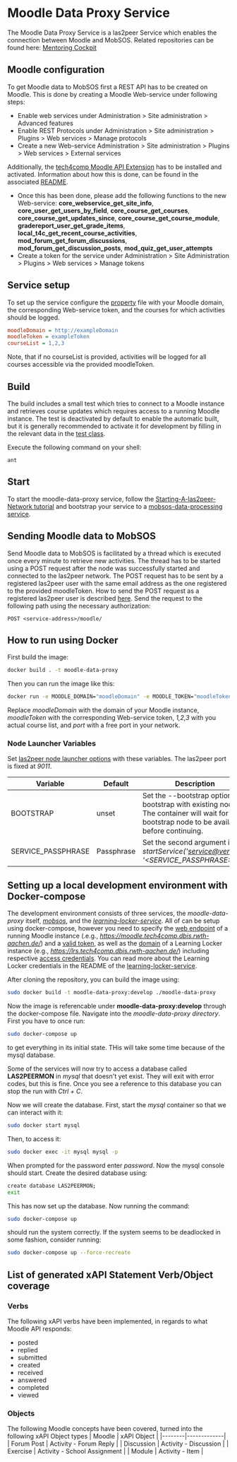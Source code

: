 Moodle Data Proxy Service
===========================================
The Moodle Data Proxy Service is a las2peer Service which enables the connection between Moodle and MobSOS.
Related repositories can be found here: [Mentoring Cockpit](https://github.com/rwth-acis/Mentoring-Cockpit)

Moodle configuration
-------------------
To get Moodle data to MobSOS first a REST API has to be created on Moodle. This is done by creating a Moodle Web-service under following steps:
- Enable web services under Administration > Site administration > Advanced features
- Enable REST Protocols under Administration > Site administration > Plugins > Web services > Manage protocols
- Create a new Web-service Administration > Site administration > Plugins > Web services > External services

Additionally, the [tech4comp Moodle API Extension](https://github.com/rwth-acis/t4c-Moodle-API-Extension/releases/tag/v1.0) has to be installed and activated.
Information about how this is done, can be found in the associated [README](https://github.com/rwth-acis/t4c-Moodle-API-Extension/blob/master/README.md).

- Once this has been done, please add the following functions to the new Web-service: **core_webservice_get_site_info**, **core_user_get_users_by_field**, **core_course_get_courses**, **core_course_get_updates_since**, **core_course_get_course_module**, **gradereport_user_get_grade_items**, **local_t4c_get_recent_course_activities**, **mod_forum_get_forum_discussions**, **mod_forum_get_discussion_posts**, **mod_quiz_get_user_attempts**
- Create a token for the service under Administration > Site Administration > Plugins > Web services > Manage tokens

Service setup
-------------
To set up the service configure the [property](etc/i5.las2peer.services.moodleDataProxyService.MoodleDataProxyService.properties) file with your Moodle domain, the corresponding Web-service token, and the courses for which activities should be logged.
```INI
moodleDomain = http://exampleDomain
moodleToken = exampleToken
courseList = 1,2,3
```
Note, that if no courseList is provided, activities will be logged for all courses accessible via the provided moodleToken.

Build
--------
The build includes a small test which tries to connect to a Moodle instance and retrieves course updates which requires access to a running Moodle instance.
The test is deactivated by default to enable the automatic built, but it is generally recommended to activate it for development by filling in the relevant data in the [test class](https://github.com/rwth-acis/moodle-data-proxy/blob/develop/src/test/i5/las2peer/services/moodleDataProxyService/MoodleDataProxyServiceTest.java#L13-L16).

Execute the following command on your shell:

```shell
ant
```

Start
--------

To start the moodle-data-proxy service, follow the [Starting-A-las2peer-Network tutorial](https://github.com/rwth-acis/las2peer-Template-Project/wiki/Starting-A-las2peer-Network) and bootstrap your service to a [mobsos-data-processing service](https://github.com/rwth-acis/mobsos-data-processing/tree/bachelor-thesis-philipp-roytburg).

Sending Moodle data to MobSOS
-----------------------

Send Moodle data to MobSOS is facilitated by a thread which is executed once every minute to retrieve new activities.
The thread has to be started using a POST request after the node was successfully started and connected to the las2peer network.
The POST request has to be sent by a registered las2peer user with the same email address as the one registered to the provided moodleToken.
How to send the POST request as a registered las2peer user is described [here](https://github.com/rwth-acis/las2peer/tree/master/webconnector#using-oidc-with-las2peer).
Send the request to the following path using the necessary authorization:
```
POST <service-address>/moodle/
```

How to run using Docker
-------------------

First build the image:
```bash
docker build . -t moodle-data-proxy
```

Then you can run the image like this:

```bash
docker run -e MOODLE_DOMAIN="moodleDomain" -e MOODLE_TOKEN="moodleToken" -e COURSE_LIST="1,2,3" -p port:9011 moodle-data-proxy
```

Replace *moodleDomain* with the domain of your Moodle instance, *moodleToken* with the corresponding Web-service token, *1,2,3* with you actual course list, and *port* with a free port in your network.

### Node Launcher Variables

Set [las2peer node launcher options](https://github.com/rwth-acis/las2peer-Template-Project/wiki/L2pNodeLauncher-Commands#at-start-up) with these variables.
The las2peer port is fixed at *9011*.

| Variable | Default | Description |
|----------|---------|-------------|
| BOOTSTRAP | unset | Set the --bootstrap option to bootstrap with existing nodes. The container will wait for any bootstrap node to be available before continuing. |
| SERVICE_PASSPHRASE | Passphrase | Set the second argument in *startService('<service@version>', '<SERVICE_PASSPHRASE>')*. |

Setting up a local development environment with Docker-compose
-------------------

The development environment consists of three services, the *moodle-data-proxy* itself, [*mobsos*](https://github.com/rwth-acis/mobsos-data-processing), and the [*learning-locker-service*](https://github.com/rwth-acis/learning-locker-service).
All of can be setup using docker-compose, however you need to specify the [web endpoint](https://github.com/rwth-acis/moodle-data-proxy/blob/develop/docker-compose.yml#L13) of a running Moodle instance (.e.g., *https://moodle.tech4comp.dbis.rwth-aachen.de/*) and a [valid token](https://github.com/rwth-acis/moodle-data-proxy/blob/develop/docker-compose.yml#L14), as well as the [domain](https://github.com/rwth-acis/moodle-data-proxy/blob/develop/docker-compose.yml#L32) of a Learning Locker instance (e.g., *https://lrs.tech4comp.dbis.rwth-aachen.de/*) including respective [access credentials](https://github.com/rwth-acis/moodle-data-proxy/blob/develop/docker-compose.yml#L29-L30).
You can read more about the Learning Locker credentials in the README of the [learning-locker-service](https://github.com/rwth-acis/learning-locker-service/tree/develop#how-to-run-using-docker).

After cloning the repository, you can build the image using:
```bash
sudo docker build -t moodle-data-proxy:develop ./moodle-data-proxy
```
Now the image is referencable under __moodle-data-proxy:develop__ through the docker-compose file.
Navigate into the _moodle-data-proxy directory_. First you have to once run:
```bash
sudo docker-compose up
```
to get everything in its initial state. THis will take some time because of the mysql database.

Some of the services will now try to access a database called __LAS2PEERMON__ in _mysql_ that doesn't yet exist.
They will exit with error codes, but this is fine. Once you see a reference to this database you can stop the run with _Ctrl + C_.

Now we will create the database. First, start the _mysql_ container so that we can interact with it:
```bash
sudo docker start mysql
```
Then, to access it:
```bash
sudo docker exec -it mysql mysql -p
```
When prompted for the password enter _password_.
Now the mysql console should start. Create the desired database using:

```bash
create database LAS2PEERMON;
exit
```
This has now set up the database. Now running the command:
```bash
sudo docker-compose up
```
should run the system correctly. If the system seems to be deadlocked in some fashion, consider running:
```bash
sudo docker-compose up --force-recreate
```

List of generated xAPI Statement Verb/Object coverage
-------------------

### Verbs
The following xAPI verbs have been implemented, in regards to what Moodle API responds:
* posted
* replied
* submitted
* created
* received
* answered
* completed
* viewed

### Objects
The following Moodle concepts have been covered, turned into the following xAPI Object types
| Moodle | xAPI Object |
|--------|-------------|
| Forum Post | Activity - Forum Reply |
| Discussion | Activity - Discussion |
| Exercise | Activity - School Assignment |
| Module | Activity - Item |
